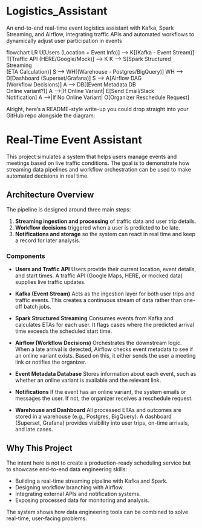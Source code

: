 # Logistics_Assistant
An end-to-end real-time event logistics assistant with Kafka, Spark Streaming, and Airflow, integrating traffic APIs and automated workflows to dynamically adjust user participation in events


flowchart LR
    U[Users (Location + Event Info)] --> K[(Kafka - Event Stream)]
    T[Traffic API (HERE/Google/Mock)] --> K
    K --> S[Spark Structured Streaming<br/>(ETA Calculation)]
    S --> WH[(Warehouse - Postgres/BigQuery)]
    WH --> D[Dashboard (Superset/Grafana)]
    S --> A[Airflow DAG<br/>(Workflow Decisions)]
    A --> DB[(Event Metadata DB<br/>Online variant?)]
    A -->|If Online Variant| E[Send Email/Slack<br/>Notification]
    A -->|If No Online Variant| O[Organizer Reschedule Request]

Alright, here’s a README-style write-up you could drop straight into your GitHub repo alongside the diagram:

# Real-Time Event Assistant

This project simulates a system that helps users manage events and meetings based on live traffic conditions. The goal is to demonstrate how streaming data pipelines and workflow orchestration can be used to make automated decisions in real time.

## Architecture Overview

The pipeline is designed around three main steps:

1. **Streaming ingestion and processing** of traffic data and user trip details.
2. **Workflow decisions** triggered when a user is predicted to be late.
3. **Notifications and storage** so the system can react in real time and keep a record for later analysis.

### Components

* **Users and Traffic API**
  Users provide their current location, event details, and start times. A traffic API (Google Maps, HERE, or mocked data) supplies live traffic updates.

* **Kafka (Event Stream)**
  Acts as the ingestion layer for both user trips and traffic events. This creates a continuous stream of data rather than one-off batch jobs.

* **Spark Structured Streaming**
  Consumes events from Kafka and calculates ETAs for each user. It flags cases where the predicted arrival time exceeds the scheduled start time.

* **Airflow (Workflow Decisions)**
  Orchestrates the downstream logic. When a late arrival is detected, Airflow checks event metadata to see if an online variant exists. Based on this, it either sends the user a meeting link or notifies the organizer.

* **Event Metadata Database**
  Stores information about each event, such as whether an online variant is available and the relevant link.

* **Notifications**
  If the event has an online variant, the system emails or messages the user. If not, the organizer receives a reschedule request.

* **Warehouse and Dashboard**
  All processed ETAs and outcomes are stored in a warehouse (e.g., Postgres, BigQuery). A dashboard (Superset, Grafana) provides visibility into user trips, on-time arrivals, and late cases.

## Why This Project

The intent here is not to create a production-ready scheduling service but to showcase end-to-end data engineering skills:

* Building a real-time streaming pipeline with Kafka and Spark.
* Designing workflow branching with Airflow.
* Integrating external APIs and notification systems.
* Exposing processed data for monitoring and analysis.

The system shows how data engineering tools can be combined to solve real-time, user-facing problems.
